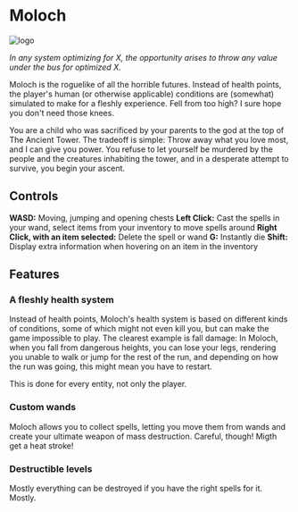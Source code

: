 # Moloch
![logo](https://user-images.githubusercontent.com/56773311/133911301-11890dbc-70ca-4ebd-bc92-5d5ac83ebf82.png)

*In any system optimizing for X, the opportunity arises to throw any value under the bus for optimized X.*

Moloch is the roguelike of all the horrible futures. Instead of health points, the player's human (or otherwise applicable) conditions are (somewhat) simulated to make for a fleshly experience. Fell from too high? I sure hope you don't need those knees.

You are a child who was sacrificed by your parents to the god at the top of The Ancient Tower. The tradeoff is simple: Throw away what you love most, and I can give you power. You refuse to let yourself be murdered by the people and the creatures inhabiting the tower, and in a desperate attempt to survive, you begin your ascent.

## Controls
**WASD:** Moving, jumping and opening chests
**Left Click:** Cast the spells in your wand, select items from your inventory to move spells around
**Right Click, with an item selected:** Delete the spell or wand
**G:** Instantly die
**Shift:** Display extra information when hovering on an item in the inventory


## Features
### A fleshly health system
Instead of health points, Moloch's health system is based on different kinds of conditions, some of which might not even kill you, but can make the game impossible to play. The clearest example is fall damage: In Moloch, when you fall from dangerous heights, you can lose your legs, rendering you unable to walk or jump for the rest of the run, and depending on how the run was going, this might mean you have to restart.

This is done for every entity, not only the player.
 
### Custom wands
Moloch allows you to collect spells, letting you move them from wands and create your ultimate weapon of mass destruction. Careful, though! Migth get a heat stroke!

### Destructible levels
Mostly everything can be destroyed if you have the right spells for it. Mostly.
